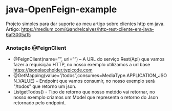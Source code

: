 # java-OpenFeign-example
Projeto simples para dar suporte ao meu artigo sobre clientes http em java.
Artigo: https://medium.com/@andrelcalves/http-rest-cliente-em-java-6af3005a15

### Anotação @FeignClient
* @FeignClient(name=””, url=””) – A URL do serviço Rest(Api) que vamos fazer a requisição HTTP, no nosso exemplo utilizamos a url base https://jsonplaceholder.typicode.com 
* @GetMapping(value=”/todos”,consumes=MediaType.APPLICATION_JSON_VALUE) – Endpoint que vamos consumir, no nosso exemplo será "/todos" que retorno um json. 
* List<TodoModel>getTodos() - Tipo de retorno que nosso metódo vai retornar, no nosso exemplo criamos um Model que representa o retorno do Json retornado pelo endpoint.

